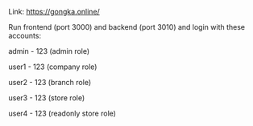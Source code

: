 Link: https://gongka.online/

Run frontend (port 3000) and backend (port 3010) and login with these accounts: 

admin - 123 (admin role)

user1 - 123 (company role)

user2 - 123 (branch role)

user3 - 123 (store role)

user4 - 123 (readonly store role)
